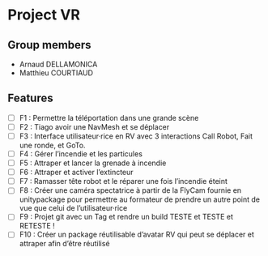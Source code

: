 # Project VR

## Group members

* Arnaud DELLAMONICA
* Matthieu COURTIAUD

## Features

- [ ] F1 : Permettre la téléportation dans une grande scène
- [ ] F2 : Tiago avoir une NavMesh et se déplacer
- [ ] F3 : Interface utilisateur·rice en RV avec 3 interactions Call Robot, Fait une ronde, et GoTo.
- [ ] F4 : Gérer l’incendie et les particules
- [ ] F5 : Attraper et lancer la grenade à incendie
- [ ] F6 : Attraper et activer l’extincteur
- [ ] F7 : Ramasser tête robot et le réparer une fois l’incendie éteint
- [ ] F8 : Créer une caméra spectatrice à partir de la FlyCam fournie en unitypackage pour permettre au formateur de prendre un autre point de vue que celui de l’utilisateur·rice
- [ ] F9 : Projet git avec un Tag et rendre un build TESTE et TESTE et RETESTE !
- [ ] F10 : Créer un package réutilisable d’avatar RV qui peut se déplacer et attraper afin d’être réutilisé
